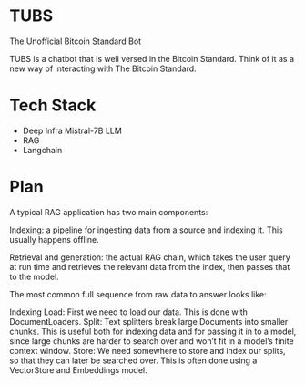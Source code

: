 # TUBS
The Unofficial Bitcoin Standard Bot

TUBS is a chatbot that is well versed in the Bitcoin Standard. Think of it as a new way of interacting with The Bitcoin Standard.

# Tech Stack
* Deep Infra Mistral-7B LLM
* RAG
* Langchain

# Plan 

A typical RAG application has two main components:

Indexing: a pipeline for ingesting data from a source and indexing it. This usually happens offline.

Retrieval and generation: the actual RAG chain, which takes the user query at run time and retrieves the relevant data from the index, then passes that to the model.

The most common full sequence from raw data to answer looks like:

Indexing
Load: First we need to load our data. This is done with DocumentLoaders.
Split: Text splitters break large Documents into smaller chunks. This is useful both for indexing data and for passing it in to a model, since large chunks are harder to search over and won’t fit in a model’s finite context window.
Store: We need somewhere to store and index our splits, so that they can later be searched over. This is often done using a VectorStore and Embeddings model.
